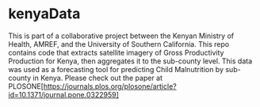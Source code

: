 # kenyaData

This is part of a collaborative project between the Kenyan Ministry of Health, AMREF, and the University of Southern California. This repo contains code that extracts satellite imagery of Gross Productivity Production for Kenya, then aggregates it to the sub-county level. This data was used as a forecasting tool for predicting Child Malnutrition by sub-county in Kenya. Please check out the paper at PLOSONE[https://journals.plos.org/plosone/article?id=10.1371/journal.pone.0322959]

